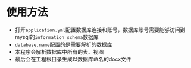 # 使用方法
- 打开`application.yml`配置数据库连接和账号，数据库账号需要能够访问到mysql的`information_schema`数据库
- `database.name`配置的是需要解析的数据库
- 本程序会解析数据库中所有的表、视图
- 最后会在工程根目录生成以数据库命名的docx文件